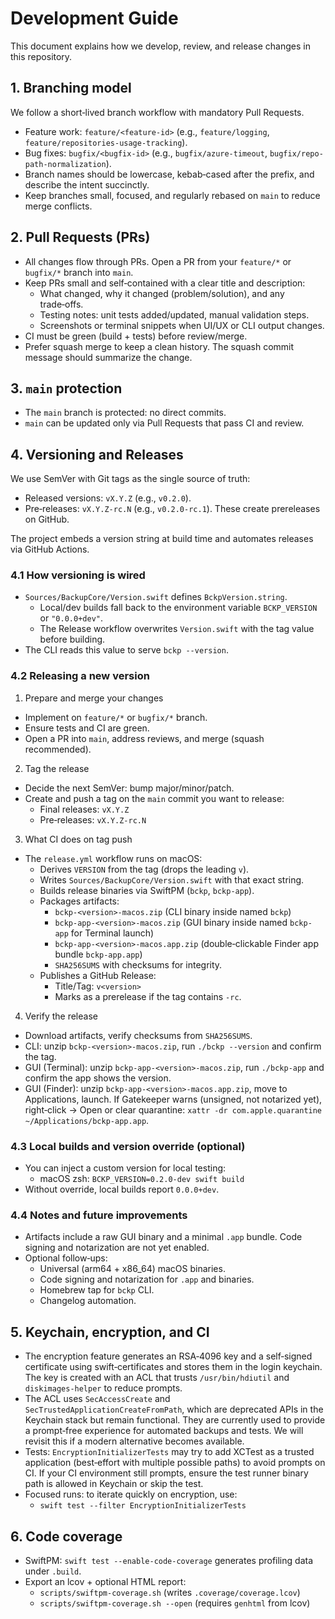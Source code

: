# Development Guide

This document explains how we develop, review, and release changes in this repository.

## 1. Branching model

We follow a short‑lived branch workflow with mandatory Pull Requests.

- Feature work: `feature/<feature-id>` (e.g., `feature/logging`, `feature/repositories-usage-tracking`).
- Bug fixes: `bugfix/<bugfix-id>` (e.g., `bugfix/azure-timeout`, `bugfix/repo-path-normalization`).
- Branch names should be lowercase, kebab‑cased after the prefix, and describe the intent succinctly.
- Keep branches small, focused, and regularly rebased on `main` to reduce merge conflicts.

## 2. Pull Requests (PRs)

- All changes flow through PRs. Open a PR from your `feature/*` or `bugfix/*` branch into `main`.
- Keep PRs small and self‑contained with a clear title and description:
  - What changed, why it changed (problem/solution), and any trade‑offs.
  - Testing notes: unit tests added/updated, manual validation steps.
  - Screenshots or terminal snippets when UI/UX or CLI output changes.
- CI must be green (build + tests) before review/merge.
- Prefer squash merge to keep a clean history. The squash commit message should summarize the change.

## 3. `main` protection

- The `main` branch is protected: no direct commits.
- `main` can be updated only via Pull Requests that pass CI and review.

## 4. Versioning and Releases

We use SemVer with Git tags as the single source of truth:

- Released versions: `vX.Y.Z` (e.g., `v0.2.0`).
- Pre‑releases: `vX.Y.Z-rc.N` (e.g., `v0.2.0-rc.1`). These create prereleases on GitHub.

The project embeds a version string at build time and automates releases via GitHub Actions.

### 4.1 How versioning is wired

- `Sources/BackupCore/Version.swift` defines `BckpVersion.string`.
  - Local/dev builds fall back to the environment variable `BCKP_VERSION` or `"0.0.0+dev"`.
  - The Release workflow overwrites `Version.swift` with the tag value before building.
- The CLI reads this value to serve `bckp --version`.

### 4.2 Releasing a new version

1) Prepare and merge your changes
- Implement on `feature/*` or `bugfix/*` branch.
- Ensure tests and CI are green.
- Open a PR into `main`, address reviews, and merge (squash recommended).

2) Tag the release
- Decide the next SemVer: bump major/minor/patch.
- Create and push a tag on the `main` commit you want to release:
  - Final releases: `vX.Y.Z`
  - Pre‑releases: `vX.Y.Z-rc.N`

3) What CI does on tag push
- The `release.yml` workflow runs on macOS:
  - Derives `VERSION` from the tag (drops the leading `v`).
  - Writes `Sources/BackupCore/Version.swift` with that exact string.
  - Builds release binaries via SwiftPM (`bckp`, `bckp-app`).
  - Packages artifacts:
    - `bckp-<version>-macos.zip` (CLI binary inside named `bckp`)
    - `bckp-app-<version>-macos.zip` (GUI binary inside named `bckp-app` for Terminal launch)
    - `bckp-app-<version>-macos.app.zip` (double‑clickable Finder app bundle `bckp-app.app`)
    - `SHA256SUMS` with checksums for integrity.
  - Publishes a GitHub Release:
    - Title/Tag: `v<version>`
    - Marks as a prerelease if the tag contains `-rc`.

4) Verify the release
- Download artifacts, verify checksums from `SHA256SUMS`.
- CLI: unzip `bckp-<version>-macos.zip`, run `./bckp --version` and confirm the tag.
- GUI (Terminal): unzip `bckp-app-<version>-macos.zip`, run `./bckp-app` and confirm the app shows the version.
- GUI (Finder): unzip `bckp-app-<version>-macos.app.zip`, move to Applications, launch. If Gatekeeper warns (unsigned, not notarized yet), right‑click → Open or clear quarantine: `xattr -dr com.apple.quarantine ~/Applications/bckp-app.app`.

### 4.3 Local builds and version override (optional)

- You can inject a custom version for local testing:
  - macOS zsh: `BCKP_VERSION=0.2.0-dev swift build`
- Without override, local builds report `0.0.0+dev`.

### 4.4 Notes and future improvements

- Artifacts include a raw GUI binary and a minimal `.app` bundle. Code signing and notarization are not yet enabled.
- Optional follow‑ups:
  - Universal (arm64 + x86_64) macOS binaries.
  - Code signing and notarization for `.app` and binaries.
  - Homebrew tap for `bckp` CLI.
  - Changelog automation.

## 5. Keychain, encryption, and CI

- The encryption feature generates an RSA‑4096 key and a self‑signed certificate using swift‑certificates and stores them in the login keychain. The key is created with an ACL that trusts `/usr/bin/hdiutil` and `diskimages-helper` to reduce prompts.
- The ACL uses `SecAccessCreate` and `SecTrustedApplicationCreateFromPath`, which are deprecated APIs in the Keychain stack but remain functional. They are currently used to provide a prompt‑free experience for automated backups and tests. We will revisit this if a modern alternative becomes available.
- Tests: `EncryptionInitializerTests` may try to add XCTest as a trusted application (best‑effort with multiple possible paths) to avoid prompts on CI. If your CI environment still prompts, ensure the test runner binary path is allowed in Keychain or skip the test.
- Focused runs: to iterate quickly on encryption, use:
  - `swift test --filter EncryptionInitializerTests`

## 6. Code coverage

- SwiftPM: `swift test --enable-code-coverage` generates profiling data under `.build`.
- Export an lcov + optional HTML report:
  - `scripts/swiftpm-coverage.sh` (writes `.coverage/coverage.lcov`)
  - `scripts/swiftpm-coverage.sh --open` (requires `genhtml` from lcov)
